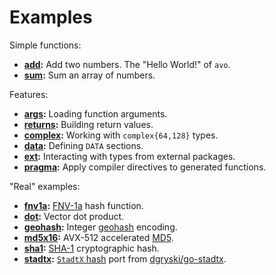 # Examples

Simple functions:

* **[add](add):** Add two numbers. The "Hello World!" of `avo`.
* **[sum](sum):** Sum an array of numbers.

Features:

* **[args](args):** Loading function arguments.
* **[returns](returns):** Building return values.
* **[complex](complex):** Working with `complex{64,128}` types.
* **[data](data):** Defining `DATA` sections.
* **[ext](ext):** Interacting with types from external packages.
* **[pragma](pragma):** Apply compiler directives to generated functions.

"Real" examples:

* **[fnv1a](fnv1a):** [FNV-1a](https://en.wikipedia.org/wiki/Fowler%E2%80%93Noll%E2%80%93Vo_hash_function#FNV-1a_hash) hash function.
* **[dot](dot):** Vector dot product.
* **[geohash](geohash):** Integer [geohash](https://en.wikipedia.org/wiki/Geohash) encoding.
* **[md5x16](md5x16):** AVX-512 accelerated [MD5](https://en.wikipedia.org/wiki/MD5).
* **[sha1](sha1):** [SHA-1](https://en.wikipedia.org/wiki/SHA-1) cryptographic hash.
* **[stadtx](stadtx):** [`StadtX` hash](https://github.com/demerphq/BeagleHash) port from [dgryski/go-stadtx](https://github.com/dgryski/go-stadtx).
